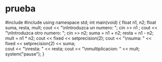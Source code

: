 # prueba

#include <iostream>
#include <iomanip>
using namespace std;
int main(void)
{
    float n1, n2;
    float suma, resta, mult;
    cout << "\nIntroduzca un numero: ";
    cin >> n1 ;
    cout << "\nIntroduzca otro numero: ";
    cin >> n2;
    suma = n1 + n2;
    resta = n1 - n2;
    mult = n1 * n2;
    cout << fixed << setprecision(2);
    cout << "\nsuma: " << fixed << setprecision(2) << suma;                               
    cout << "\nresta: " << resta;
    cout << "\nmultiplicacion: " << mult;
    system("pause");
}





